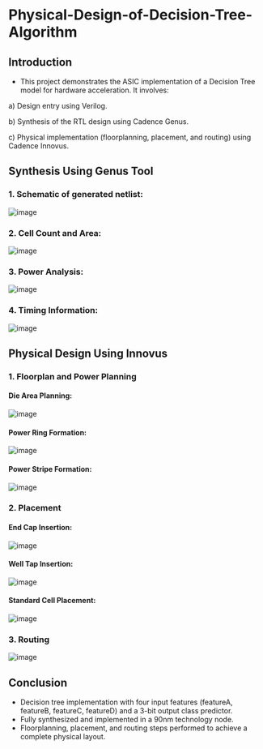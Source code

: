 # Physical-Design-of-Decision-Tree-Algorithm

## Introduction
- This project demonstrates the ASIC implementation of a Decision Tree model for hardware acceleration. It involves:

a) Design entry using Verilog.

 
b) Synthesis of the RTL design using Cadence Genus.

 
c) Physical implementation (floorplanning, placement, and routing) using Cadence Innovus.



## Synthesis Using Genus Tool

### 1. Schematic of generated netlist:

![image](https://github.com/user-attachments/assets/efafbf5a-3908-4465-bd8d-975663cf026c)


### 2. Cell Count and Area:

![image](https://github.com/user-attachments/assets/6ba2a84e-c1b6-49d5-8308-4fb2216b4edb)


### 3. Power Analysis:

![image](https://github.com/user-attachments/assets/35d7c52f-e87d-4f86-9c38-94fba76de747)


### 4. Timing Information:

![image](https://github.com/user-attachments/assets/606c06f8-645c-4bbf-9402-b378d75c49a0)


## Physical Design Using Innovus


### 1. Floorplan and Power Planning


#### Die Area Planning:
![image](https://github.com/user-attachments/assets/0a1d3ba2-1ed7-404d-9cc9-f1499988d9b3)

#### Power Ring Formation:

![image](https://github.com/user-attachments/assets/25964a34-72ac-4a55-bc4a-692551ab0d75)


#### Power Stripe Formation:

![image](https://github.com/user-attachments/assets/fac757c2-eb49-4145-b46a-07f9cb197d6e)


### 2. Placement

#### End Cap Insertion:

![image](https://github.com/user-attachments/assets/6df760af-d08e-4fc6-b04f-d98c08b6a3bb)

#### Well Tap Insertion:

![image](https://github.com/user-attachments/assets/1f8fea10-4361-4b4f-9642-323d7cffa507)

#### Standard Cell Placement:

![image](https://github.com/user-attachments/assets/4a01f6e3-b9f1-45f5-a4b3-e4535b2e1004)

### 3. Routing

![image](https://github.com/user-attachments/assets/b22708a3-e083-44f0-a3f2-721a9eb70f9f)


## Conclusion
- Decision tree implementation with four input features (featureA, featureB, featureC, featureD) and a 3-bit output class predictor.
- Fully synthesized and implemented in a 90nm technology node.
- Floorplanning, placement, and routing steps performed to achieve a complete physical layout.














